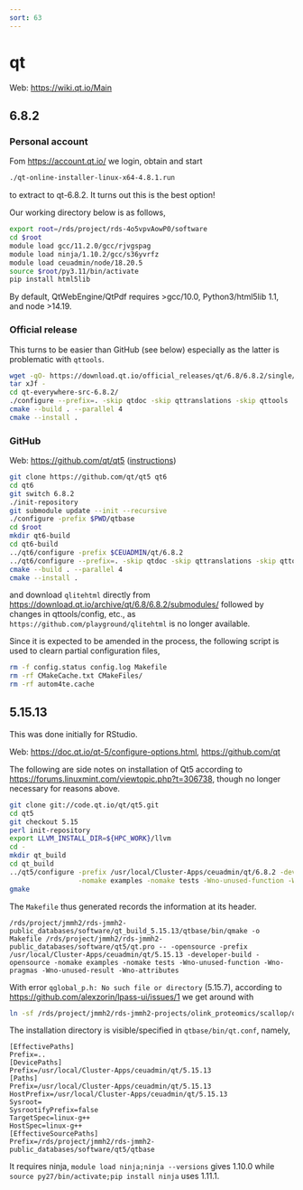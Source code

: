 ```yaml
---
sort: 63
---
```


# qt

Web: <https://wiki.qt.io/Main>

## 6.8.2

### Personal account

Fom <https://account.qt.io/> we login, obtain and start

```bash
./qt-online-installer-linux-x64-4.8.1.run
```

to extract to qt-6.8.2. It turns out this is the best option!

Our working directory below is as follows,

```bash
export root=/rds/project/rds-4o5vpvAowP0/software
cd $root
module load gcc/11.2.0/gcc/rjvgspag
module load ninja/1.10.2/gcc/s36yvrfz
module load ceuadmin/node/18.20.5
source $root/py3.11/bin/activate
pip install html5lib
```

By default, QtWebEngine/QtPdf requires >gcc/10.0, Python3/html5lib 1.1, and node >14.19.

### Official release

This turns to be easier than GitHub (see below) especially as the latter is problematic with `qttools`.

```bash
wget -qO- https://download.qt.io/official_releases/qt/6.8/6.8.2/single/qt-everywhere-src-6.8.2.tar.xz | \
tar xJf -
cd qt-everywhere-src-6.8.2/
./configure --prefix=. -skip qtdoc -skip qttranslations -skip qttools
cmake --build . --parallel 4
cmake --install .
```

### GitHub

Web: <https://github.com/qt/qt5> ([instructions](https://wiki.qt.io/Building_Qt_6_from_Git))

```bash
git clone https://github.com/qt/qt5 qt6
cd qt6
git switch 6.8.2
./init-repository
git submodule update --init --recursive
./configure -prefix $PWD/qtbase
cd $root
mkdir qt6-build
cd qt6-build
../qt6/configure -prefix $CEUADMIN/qt/6.8.2
../qt6/configure --prefix=. -skip qtdoc -skip qttranslations -skip qttools
cmake --build . --parallel 4
cmake --install .
```

and download `qlitehtml` directly from <https://download.qt.io/archive/qt/6.8/6.8.2/submodules/> followed by changes in qttools/config, etc., as `https://github.com/playground/qlitehtml` is no longer available.

Since it is expected to be amended in the process, the following script is used to clearn partial configuration files,

```bash
rm -f config.status config.log Makefile
rm -rf CMakeCache.txt CMakeFiles/
rm -rf autom4te.cache
```

## 5.15.13

This was done initially for RStudio.

Web: <https://doc.qt.io/qt-5/configure-options.html>, <https://github.com/qt>

The following are side notes on installation of Qt5 according to <https://forums.linuxmint.com/viewtopic.php?t=306738>, though no longer necessary for reasons above.

```bash
git clone git://code.qt.io/qt/qt5.git
cd qt5
git checkout 5.15
perl init-repository
export LLVM_INSTALL_DIR=${HPC_WORK}/llvm
cd -
mkdir qt_build
cd qt_build
../qt5/configure -prefix /usr/local/Cluster-Apps/ceuadmin/qt/6.8.2 -developer-build -opensource -no-sql-mysql -sqlite \
                 -nomake examples -nomake tests -Wno-unused-function -Wno-pragmas -Wno-unused-result -Wno-attributes
gmake
```

The `Makefile` thus generated records the information at its header.

```
/rds/project/jmmh2/rds-jmmh2-public_databases/software/qt_build_5.15.13/qtbase/bin/qmake -o Makefile /rds/project/jmmh2/rds-jmmh2-public_databases/software/qt5/qt.pro -- -opensource -prefix /usr/local/Cluster-Apps/ceuadmin/qt/5.15.13 -developer-build -opensource -nomake examples -nomake tests -Wno-unused-function -Wno-pragmas -Wno-unused-result -Wno-attributes
```

With error `qglobal_p.h: No such file or directory` (5.15.7), according to <https://github.com/alexzorin/lpass-ui/issues/1> we get around with

```bash
ln -sf /rds/project/jmmh2/rds-jmmh2-projects/olink_proteomics/scallop/qt5/qtbase/include/QtCore/5.15.7/QtCore/private /rds/user/jhz22/hpc-work/include/QtCore
```

The installation directory is visible/specified in `qtbase/bin/qt.conf`, namely,

```
[EffectivePaths]
Prefix=..
[DevicePaths]
Prefix=/usr/local/Cluster-Apps/ceuadmin/qt/5.15.13
[Paths]
Prefix=/usr/local/Cluster-Apps/ceuadmin/qt/5.15.13
HostPrefix=/usr/local/Cluster-Apps/ceuadmin/qt/5.15.13
Sysroot=
SysrootifyPrefix=false
TargetSpec=linux-g++
HostSpec=linux-g++
[EffectiveSourcePaths]
Prefix=/rds/project/jmmh2/rds-jmmh2-public_databases/software/qt5/qtbase
```

It requires ninja, `module load ninja;ninja --versions` gives 1.10.0 while `source py27/bin/activate;pip install ninja` uses 1.11.1.
